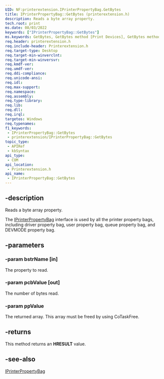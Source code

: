 ```yaml
---
UID: NF:printerextension.IPrinterPropertyBag.GetBytes
title: IPrinterPropertyBag::GetBytes (printerextension.h)
description: Reads a byte array property.
tech.root: print
ms.date: 08/03/2022
keywords: ["IPrinterPropertyBag::GetBytes"]
ms.keywords: GetBytes, GetBytes method [Print Devices], GetBytes method [Print Devices],IPrinterPropertyBag interface, IPrinterPropertyBag interface [Print Devices],GetBytes method, IPrinterPropertyBag.GetBytes, IPrinterPropertyBag::GetBytes, print.iprinterpropertybag_getbytes, printerextension/IPrinterPropertyBag::GetBytes
req.header: printerextension.h
req.include-header: Printerextension.h
req.target-type: Desktop
req.target-min-winverclnt: 
req.target-min-winversvr: 
req.kmdf-ver: 
req.umdf-ver: 
req.ddi-compliance: 
req.unicode-ansi: 
req.idl: 
req.max-support: 
req.namespace: 
req.assembly: 
req.type-library: 
req.lib: 
req.dll: 
req.irql: 
targetos: Windows
req.typenames: 
f1_keywords:
 - IPrinterPropertyBag::GetBytes
 - printerextension/IPrinterPropertyBag::GetBytes
topic_type:
 - APIRef
 - kbSyntax
api_type:
 - COM
api_location:
 - Printerextension.h
api_name:
 - IPrinterPropertyBag::GetBytes
---
```


## -description

Reads a byte array property.

The [IPrinterPropertyBag](./nn-printerextension-iprinterpropertybag.md) interface is used by all the printer property bags, including driver property bag, user property bag, queue property bag, and DEVMODE property bag.

## -parameters

### -param bstrName [in]

The property to read.

### -param pcbValue [out]

The number of bytes read.

### -param ppValue

The returned array. This array must be freed by using CoTaskFree.

## -returns

This method returns an **HRESULT** value.

## -see-also

[IPrinterPropertyBag](./nn-printerextension-iprinterpropertybag.md)
